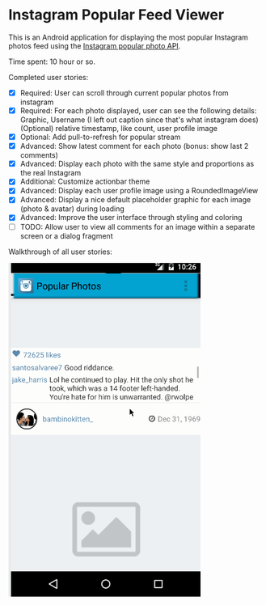 # Instagram Popular Feed Viewer

This is an Android application for displaying the most popular Instagram photos feed  using the [Instagram popular photo API](http://www.instagram.com/). 

Time spent: 10 hour or so.

Completed user stories:

 * [x] Required: User can scroll through current popular photos from instagram 
 * [x] Required: For each photo displayed, user can see the following details:
                 Graphic, Username (I left out caption since that's what instagram does)
                 (Optional) relative timestamp, like count, user profile image 
 * [x] Optional: Add pull-to-refresh for popular stream 
 * [x] Advanced: Show latest comment for each photo (bonus: show last 2 comments)
 * [x] Advanced: Display each photo with the same style and proportions as the real Instagram
 * [x] Additional: Customize actionbar theme
 * [x] Advanced: Display each user profile image using a RoundedImageView
 * [x] Advanced: Display a nice default placeholder graphic for each image (photo & avatar)  during loading
 * [x] Advanced: Improve the user interface through styling and coloring
 * [ ] TODO: Allow user to view all comments for an image within a separate screen or a dialog fragment
 
Walkthrough of all user stories:

![Video Walkthrough](anim_instagramviewer.gif)

